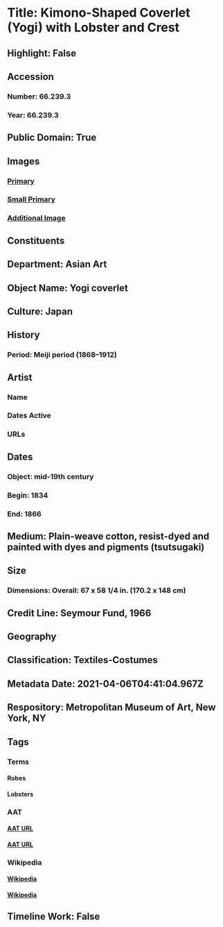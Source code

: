 # Title: Kimono-Shaped Coverlet (Yogi) with Lobster and Crest
## Highlight: False
## Accession
### Number: 66.239.3
### Year: 66.239.3
## Public Domain: True
## Images
### [Primary](https://images.metmuseum.org/CRDImages/as/original/DT4898.jpg)
### [Small Primary](https://images.metmuseum.org/CRDImages/as/web-large/DT4898.jpg)
### [Additional Image](https://images.metmuseum.org/CRDImages/as/original/AR672.jpg)
## Constituents
## Department: Asian Art
## Object Name: Yogi coverlet
## Culture: Japan
## History
### Period: Meiji period (1868–1912)
## Artist
### Name
### Dates Active
### URLs
## Dates
### Object: mid-19th century
### Begin: 1834
### End: 1866
## Medium: Plain-weave cotton, resist-dyed and painted with dyes and pigments (tsutsugaki)
## Size
### Dimensions: Overall: 67 x 58 1/4 in. (170.2 x 148 cm)
## Credit Line: Seymour Fund, 1966
## Geography
## Classification: Textiles-Costumes
## Metadata Date: 2021-04-06T04:41:04.967Z
## Respository: Metropolitan Museum of Art, New York, NY
## Tags
### Terms
#### Robes
#### Lobsters
### AAT
#### [AAT URL](http://vocab.getty.edu/page/aat/300209852)
#### [AAT URL](http://vocab.getty.edu/page/aat/300249724)
### Wikipedia
#### [Wikipedia]()
#### [Wikipedia]()
## Timeline Work: False